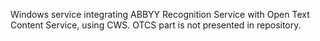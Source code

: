 Windows service integrating ABBYY Recognition Service with Open Text Content Service, using CWS.
OTCS part is not presented in repository.
